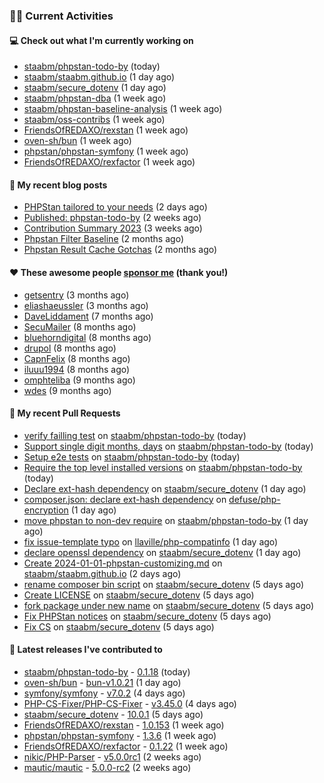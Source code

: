 ### 👨‍💻 Current Activities


#### 💻 Check out what I'm currently working on

- [staabm/phpstan-todo-by](https://github.com/staabm/phpstan-todo-by) (today)
- [staabm/staabm.github.io](https://github.com/staabm/staabm.github.io) (1 day ago)
- [staabm/secure_dotenv](https://github.com/staabm/secure_dotenv) (1 day ago)
- [staabm/phpstan-dba](https://github.com/staabm/phpstan-dba) (1 week ago)
- [staabm/phpstan-baseline-analysis](https://github.com/staabm/phpstan-baseline-analysis) (1 week ago)
- [staabm/oss-contribs](https://github.com/staabm/oss-contribs) (1 week ago)
- [FriendsOfREDAXO/rexstan](https://github.com/FriendsOfREDAXO/rexstan) (1 week ago)
- [oven-sh/bun](https://github.com/oven-sh/bun) (1 week ago)
- [phpstan/phpstan-symfony](https://github.com/phpstan/phpstan-symfony) (1 week ago)
- [FriendsOfREDAXO/rexfactor](https://github.com/FriendsOfREDAXO/rexfactor) (1 week ago)


#### 📜 My recent blog posts

- [PHPStan tailored to your needs](https://staabm.github.io/2024/01/01/phpstan-customizing.html) (2 days ago)
- [Published: phpstan-todo-by](https://staabm.github.io/2023/12/17/phpstan-todo-by-published.html) (2 weeks ago)
- [Contribution Summary 2023](https://staabm.github.io/2023/12/07/contribution-summary-2023.html) (3 weeks ago)
- [Phpstan Filter Baseline](https://staabm.github.io/2023/10/30/phpstan-filter-baseline.html) (2 months ago)
- [Phpstan Result Cache Gotchas](https://staabm.github.io/2023/10/21/phpstan-result-cache-gotchas.html) (2 months ago)


#### ❤️ These awesome people [sponsor me](https://github.com/sponsors/staabm) (thank you!)

- [getsentry](https://github.com/getsentry) (3 months ago)
- [eliashaeussler](https://github.com/eliashaeussler) (3 months ago)
- [DaveLiddament](https://github.com/DaveLiddament) (7 months ago)
- [SecuMailer](https://github.com/SecuMailer) (8 months ago)
- [bluehorndigital](https://github.com/bluehorndigital) (8 months ago)
- [drupol](https://github.com/drupol) (8 months ago)
- [CapnFelix](https://github.com/CapnFelix) (8 months ago)
- [iluuu1994](https://github.com/iluuu1994) (8 months ago)
- [omphteliba](https://github.com/omphteliba) (9 months ago)
- [wdes](https://github.com/wdes) (9 months ago)


#### 🔨 My recent Pull Requests

- [verify failling test](https://github.com/staabm/phpstan-todo-by/pull/57) on [staabm/phpstan-todo-by](https://github.com/staabm/phpstan-todo-by) (today)
- [Support single digit months, days](https://github.com/staabm/phpstan-todo-by/pull/56) on [staabm/phpstan-todo-by](https://github.com/staabm/phpstan-todo-by) (today)
- [Setup e2e tests](https://github.com/staabm/phpstan-todo-by/pull/55) on [staabm/phpstan-todo-by](https://github.com/staabm/phpstan-todo-by) (today)
- [Require the top level installed versions](https://github.com/staabm/phpstan-todo-by/pull/54) on [staabm/phpstan-todo-by](https://github.com/staabm/phpstan-todo-by) (today)
- [Declare ext-hash dependency](https://github.com/staabm/secure_dotenv/pull/10) on [staabm/secure_dotenv](https://github.com/staabm/secure_dotenv) (1 day ago)
- [composer.json: declare ext-hash dependency](https://github.com/defuse/php-encryption/pull/524) on [defuse/php-encryption](https://github.com/defuse/php-encryption) (1 day ago)
- [move phpstan to non-dev require](https://github.com/staabm/phpstan-todo-by/pull/50) on [staabm/phpstan-todo-by](https://github.com/staabm/phpstan-todo-by) (1 day ago)
- [fix issue-template typo](https://github.com/llaville/php-compatinfo/pull/367) on [llaville/php-compatinfo](https://github.com/llaville/php-compatinfo) (1 day ago)
- [declare openssl dependency](https://github.com/staabm/secure_dotenv/pull/9) on [staabm/secure_dotenv](https://github.com/staabm/secure_dotenv) (1 day ago)
- [Create 2024-01-01-phpstan-customizing.md](https://github.com/staabm/staabm.github.io/pull/110) on [staabm/staabm.github.io](https://github.com/staabm/staabm.github.io) (2 days ago)
- [rename composer bin script](https://github.com/staabm/secure_dotenv/pull/8) on [staabm/secure_dotenv](https://github.com/staabm/secure_dotenv) (5 days ago)
- [Create LICENSE](https://github.com/staabm/secure_dotenv/pull/7) on [staabm/secure_dotenv](https://github.com/staabm/secure_dotenv) (5 days ago)
- [fork package under new name](https://github.com/staabm/secure_dotenv/pull/6) on [staabm/secure_dotenv](https://github.com/staabm/secure_dotenv) (5 days ago)
- [Fix PHPStan notices](https://github.com/staabm/secure_dotenv/pull/5) on [staabm/secure_dotenv](https://github.com/staabm/secure_dotenv) (5 days ago)
- [Fix CS](https://github.com/staabm/secure_dotenv/pull/4) on [staabm/secure_dotenv](https://github.com/staabm/secure_dotenv) (5 days ago)


#### 🔭 Latest releases I've contributed to

- [staabm/phpstan-todo-by](https://github.com/staabm/phpstan-todo-by) - [0.1.18](https://github.com/staabm/phpstan-todo-by/releases/tag/0.1.18) (today)
- [oven-sh/bun](https://github.com/oven-sh/bun) - [bun-v1.0.21](https://github.com/oven-sh/bun/releases/tag/bun-v1.0.21) (1 day ago)
- [symfony/symfony](https://github.com/symfony/symfony) - [v7.0.2](https://github.com/symfony/symfony/releases/tag/v7.0.2) (4 days ago)
- [PHP-CS-Fixer/PHP-CS-Fixer](https://github.com/PHP-CS-Fixer/PHP-CS-Fixer) - [v3.45.0](https://github.com/PHP-CS-Fixer/PHP-CS-Fixer/releases/tag/v3.45.0) (4 days ago)
- [staabm/secure_dotenv](https://github.com/staabm/secure_dotenv) - [10.0.1](https://github.com/staabm/secure_dotenv/releases/tag/10.0.1) (5 days ago)
- [FriendsOfREDAXO/rexstan](https://github.com/FriendsOfREDAXO/rexstan) - [1.0.153](https://github.com/FriendsOfREDAXO/rexstan/releases/tag/1.0.153) (1 week ago)
- [phpstan/phpstan-symfony](https://github.com/phpstan/phpstan-symfony) - [1.3.6](https://github.com/phpstan/phpstan-symfony/releases/tag/1.3.6) (1 week ago)
- [FriendsOfREDAXO/rexfactor](https://github.com/FriendsOfREDAXO/rexfactor) - [0.1.22](https://github.com/FriendsOfREDAXO/rexfactor/releases/tag/0.1.22) (1 week ago)
- [nikic/PHP-Parser](https://github.com/nikic/PHP-Parser) - [v5.0.0rc1](https://github.com/nikic/PHP-Parser/releases/tag/v5.0.0rc1) (2 weeks ago)
- [mautic/mautic](https://github.com/mautic/mautic) - [5.0.0-rc2](https://github.com/mautic/mautic/releases/tag/5.0.0-rc2) (2 weeks ago)
